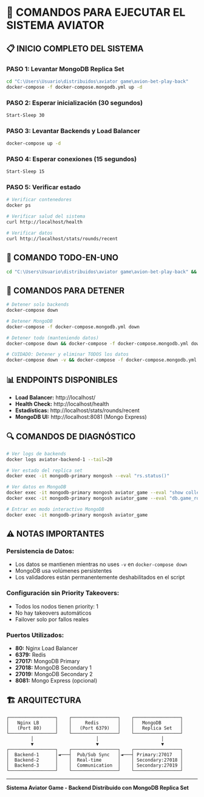# 🚀 COMANDOS PARA EJECUTAR EL SISTEMA AVIATOR

## 📋 **INICIO COMPLETO DEL SISTEMA**

### **PASO 1: Levantar MongoDB Replica Set**
```bash
cd "C:\Users\Usuario\distribuidos\aviator game\avion-bet-play-back"
docker-compose -f docker-compose.mongodb.yml up -d
```

### **PASO 2: Esperar inicialización (30 segundos)**
```bash
Start-Sleep 30
```

### **PASO 3: Levantar Backends y Load Balancer**
```bash
docker-compose up -d
```

### **PASO 4: Esperar conexiones (15 segundos)**
```bash
Start-Sleep 15
```

### **PASO 5: Verificar estado**
```bash
# Verificar contenedores
docker ps

# Verificar salud del sistema
curl http://localhost/health

# Verificar datos
curl http://localhost/stats/rounds/recent
```

## 🔧 **COMANDO TODO-EN-UNO**
```bash
cd "C:\Users\Usuario\distribuidos\aviator game\avion-bet-play-back" && docker-compose -f docker-compose.mongodb.yml up -d && Start-Sleep 30 && docker-compose up -d && Start-Sleep 15 && Write-Host "🎮 Sistema iniciado!" -ForegroundColor Green && docker ps
```

## 🛑 **COMANDOS PARA DETENER**
```bash
# Detener solo backends
docker-compose down

# Detener MongoDB
docker-compose -f docker-compose.mongodb.yml down

# Detener todo (manteniendo datos)
docker-compose down && docker-compose -f docker-compose.mongodb.yml down

# CUIDADO: Detener y eliminar TODOS los datos
docker-compose down -v && docker-compose -f docker-compose.mongodb.yml down -v
```

## 📊 **ENDPOINTS DISPONIBLES**
- **Load Balancer:** http://localhost/
- **Health Check:** http://localhost/health
- **Estadísticas:** http://localhost/stats/rounds/recent
- **MongoDB UI:** http://localhost:8081 (Mongo Express)

## 🔍 **COMANDOS DE DIAGNÓSTICO**
```bash
# Ver logs de backends
docker logs aviator-backend-1 --tail=20

# Ver estado del replica set
docker exec -it mongodb-primary mongosh --eval "rs.status()"

# Ver datos en MongoDB
docker exec -it mongodb-primary mongosh aviator_game --eval "show collections"
docker exec -it mongodb-primary mongosh aviator_game --eval "db.game_rounds.find().limit(5)"

# Entrar en modo interactivo MongoDB
docker exec -it mongodb-primary mongosh aviator_game
```

## ⚠️ **NOTAS IMPORTANTES**

### **Persistencia de Datos:**
- Los datos se mantienen mientras no uses `-v` en `docker-compose down`
- MongoDB usa volúmenes persistentes
- Los validadores están permanentemente deshabilitados en el script

### **Configuración sin Priority Takeovers:**
- Todos los nodos tienen priority: 1
- No hay takeovers automáticos
- Failover solo por fallos reales

### **Puertos Utilizados:**
- **80:** Nginx Load Balancer
- **6379:** Redis
- **27017:** MongoDB Primary
- **27018:** MongoDB Secondary 1
- **27019:** MongoDB Secondary 2
- **8081:** Mongo Express (opcional)

## 🏗️ **ARQUITECTURA**
```
┌─────────────────┐    ┌─────────────────┐    ┌─────────────────┐
│   Nginx LB      │    │     Redis       │    │   MongoDB       │
│   (Port 80)     │    │   (Port 6379)   │    │   Replica Set   │
└─────────────────┘    └─────────────────┘    └─────────────────┘
         │                       │                       │
         ▼                       ▼                       ▼
┌─────────────────┐    ┌─────────────────┐    ┌─────────────────┐
│  Backend-1      │◄───┤  Pub/Sub Sync   │◄───┤ Primary:27017   │
│  Backend-2      │    │  Real-time      │    │ Secondary:27018 │
│  Backend-3      │    │  Communication  │    │ Secondary:27019 │
└─────────────────┘    └─────────────────┘    └─────────────────┘
```

---
**Sistema Aviator Game - Backend Distribuido con MongoDB Replica Set**